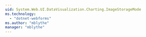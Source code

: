 ```yaml
---
uid: System.Web.UI.DataVisualization.Charting.ImageStorageMode
ms.technology: 
  - "dotnet-webforms"
ms.author: "mblythe"
manager: "mblythe"
---
```

